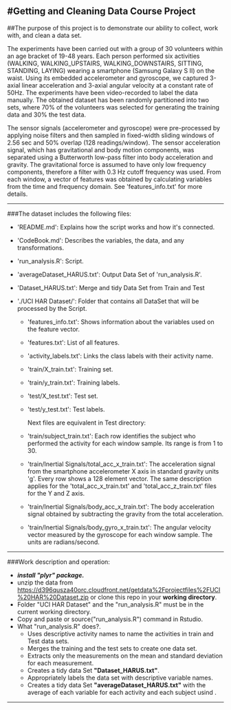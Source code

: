 #Getting and Cleaning Data Course Project
---
##The purpose of this project is to demonstrate our ability to collect, work with, and clean a data set.


The experiments have been carried out with a group of 30 volunteers within an age bracket of 19-48 years. Each person performed six activities (WALKING, WALKING_UPSTAIRS, WALKING_DOWNSTAIRS, SITTING, STANDING, LAYING) wearing a smartphone (Samsung Galaxy S II) on the waist. Using its embedded accelerometer and gyroscope, we captured 3-axial linear acceleration and 3-axial angular velocity at a constant rate of 50Hz. The experiments have been video-recorded to label the data manually. The obtained dataset has been randomly partitioned into two sets, where 70% of the volunteers was selected for generating the training data and 30% the test data. 

The sensor signals (accelerometer and gyroscope) were pre-processed by applying noise filters and then sampled in fixed-width sliding windows of 2.56 sec and 50% overlap (128 readings/window). The sensor acceleration signal, which has gravitational and body motion components, was separated using a Butterworth low-pass filter into body acceleration and gravity. The gravitational force is assumed to have only low frequency components, therefore a filter with 0.3 Hz cutoff frequency was used. From each window, a vector of features was obtained by calculating variables from the time and frequency domain. See 'features_info.txt' for more details. 

---
###The dataset includes the following files:

- 'README.md': Explains how  the script works and how it's connected.
- 'CodeBook.md': Describes the variables, the data, and any transformations.
- 'run_analysis.R': Script.
- 'averageDataset_HARUS.txt': Output Data Set of 'run_analysis.R'.
- 'Dataset_HARUS.txt': Merge and tidy Data Set from Train and Test

- './UCI HAR Dataset/': Folder that contains all DataSet that will be processed by the Script.
  - 'features_info.txt': Shows information about the variables used on the feature vector.

  - 'features.txt': List of all features.

  - 'activity_labels.txt': Links the class labels with their activity name.

  - 'train/X_train.txt': Training set.

  - 'train/y_train.txt': Training labels.

  - 'test/X_test.txt': Test set.
  

  - 'test/y_test.txt': Test labels.
  
     Next files are equivalent in Test directory:
  
  - 'train/subject_train.txt': Each row identifies the subject who performed the activity for each window sample. Its range is from 1 to 30. 

  - 'train/Inertial Signals/total_acc_x_train.txt': The acceleration signal from the smartphone accelerometer X axis in standard gravity units 'g'. Every row shows a 128 element vector. The same description applies for the 'total_acc_x_train.txt' and 'total_acc_z_train.txt' files for the Y and Z axis. 

  - 'train/Inertial Signals/body_acc_x_train.txt': The body acceleration signal obtained by subtracting the gravity from the total acceleration. 

  - 'train/Inertial Signals/body_gyro_x_train.txt': The angular velocity vector measured by the gyroscope for each window sample. The units are radians/second. 

---
###Work description and operation:
- 	***install "plyr" package.***
- unzip the data from <https://d396qusza40orc.cloudfront.net/getdata%2Fprojectfiles%2FUCI%20HAR%20Dataset.zip> or clone this repo in your **working directory**.
- Folder "UCI HAR Dataset" and the "run_analysis.R" must be in the current working directory.
- Copy and paste or source("run_analysis.R") command in Rstudio.
- What "run_analysis.R" does?.
  - Uses descriptive activity names to name the activities in train and Test data sets.
  - Merges the training and the test sets to create one data set.
  - Extracts only the measurements on the mean and standard deviation for each measurement. 
  - Creates a tidy data Set **"Dataset_HARUS.txt"**. 
  - Appropriately labels the data set with descriptive variable names.
  - Creates a tidy data Set **"averageDataset_HARUS.txt"** with the average of each variable for each activity and each subject usind .
  
---


